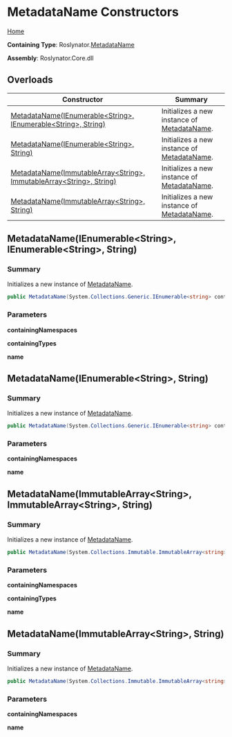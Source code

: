 # MetadataName Constructors

[Home](../../../README.md)

**Containing Type**: Roslynator\.[MetadataName](../README.md)

**Assembly**: Roslynator\.Core\.dll

## Overloads

| Constructor | Summary |
| ----------- | ------- |
| [MetadataName(IEnumerable\<String>, IEnumerable\<String>, String)](#Roslynator_MetadataName__ctor_System_Collections_Generic_IEnumerable_System_String__System_Collections_Generic_IEnumerable_System_String__System_String_) | Initializes a new instance of [MetadataName](../README.md)\. |
| [MetadataName(IEnumerable\<String>, String)](#Roslynator_MetadataName__ctor_System_Collections_Generic_IEnumerable_System_String__System_String_) | Initializes a new instance of [MetadataName](../README.md)\. |
| [MetadataName(ImmutableArray\<String>, ImmutableArray\<String>, String)](#Roslynator_MetadataName__ctor_System_Collections_Immutable_ImmutableArray_System_String__System_Collections_Immutable_ImmutableArray_System_String__System_String_) | Initializes a new instance of [MetadataName](../README.md)\. |
| [MetadataName(ImmutableArray\<String>, String)](#Roslynator_MetadataName__ctor_System_Collections_Immutable_ImmutableArray_System_String__System_String_) | Initializes a new instance of [MetadataName](../README.md)\. |

## MetadataName\(IEnumerable\<String>, IEnumerable\<String>, String\) <a name="Roslynator_MetadataName__ctor_System_Collections_Generic_IEnumerable_System_String__System_Collections_Generic_IEnumerable_System_String__System_String_"></a>

### Summary

Initializes a new instance of [MetadataName](../README.md)\.

```csharp
public MetadataName(System.Collections.Generic.IEnumerable<string> containingNamespaces, System.Collections.Generic.IEnumerable<string> containingTypes, string name)
```

### Parameters

**containingNamespaces**

**containingTypes**

**name**

## MetadataName\(IEnumerable\<String>, String\) <a name="Roslynator_MetadataName__ctor_System_Collections_Generic_IEnumerable_System_String__System_String_"></a>

### Summary

Initializes a new instance of [MetadataName](../README.md)\.

```csharp
public MetadataName(System.Collections.Generic.IEnumerable<string> containingNamespaces, string name)
```

### Parameters

**containingNamespaces**

**name**

## MetadataName\(ImmutableArray\<String>, ImmutableArray\<String>, String\) <a name="Roslynator_MetadataName__ctor_System_Collections_Immutable_ImmutableArray_System_String__System_Collections_Immutable_ImmutableArray_System_String__System_String_"></a>

### Summary

Initializes a new instance of [MetadataName](../README.md)\.

```csharp
public MetadataName(System.Collections.Immutable.ImmutableArray<string> containingNamespaces, System.Collections.Immutable.ImmutableArray<string> containingTypes, string name)
```

### Parameters

**containingNamespaces**

**containingTypes**

**name**

## MetadataName\(ImmutableArray\<String>, String\) <a name="Roslynator_MetadataName__ctor_System_Collections_Immutable_ImmutableArray_System_String__System_String_"></a>

### Summary

Initializes a new instance of [MetadataName](../README.md)\.

```csharp
public MetadataName(System.Collections.Immutable.ImmutableArray<string> containingNamespaces, string name)
```

### Parameters

**containingNamespaces**

**name**